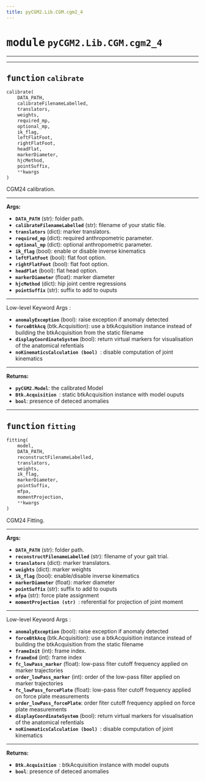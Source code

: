 ```yaml
---
title: pyCGM2.Lib.CGM.cgm2_4
---
```


# <kbd>module</kbd> `pyCGM2.Lib.CGM.cgm2_4`


****





---

## <kbd>function</kbd> `calibrate`

```python
calibrate(
    DATA_PATH,
    calibrateFilenameLabelled,
    translators,
    weights,
    required_mp,
    optional_mp,
    ik_flag,
    leftFlatFoot,
    rightFlatFoot,
    headFlat,
    markerDiameter,
    hjcMethod,
    pointSuffix,
    **kwargs
)
```

CGM24 calibration. 

****




**Args:**
 
 - <b>`DATA_PATH`</b> (str):  folder path. 
 - <b>`calibrateFilenameLabelled`</b> (str):  filename of your static file. 
 - <b>`translators`</b> (dict):  marker translators. 
 - <b>`required_mp`</b> (dict):   required anthropometric parameter. 
 - <b>`optional_mp`</b> (dict):  optional anthropometric parameter. 
 - <b>`ik_flag`</b> (bool):  enable or disable inverse kinematics 
 - <b>`leftFlatFoot`</b> (bool):  flat foot option. 
 - <b>`rightFlatFoot`</b> (bool):  flat foot option. 
 - <b>`headFlat`</b> (bool):  flat head option. 
 - <b>`markerDiameter`</b> (float):  marker diameter 
 - <b>`hjcMethod`</b> (dict):  hip joint centre regressions 
 - <b>`pointSuffix`</b> (str):  suffix to add to ouputs 

****


Low-level Keyword Args : 
 - <b>`anomalyException`</b> (bool):  raise exception if anomaly detected 
 - <b>`forceBtkAcq`</b> (btk.Acquisition):  use a btkAcquisition instance instead of building the btkAcquisition from the static filename 
 - <b>`displayCoordinateSystem`</b> (bool):  return virtual markers for visualisation of the anatomical refentials 
 - <b>`noKinematicsCalculation (bool) `</b>:  disable computation of joint kinematics 

****




**Returns:**
 
 - <b>`pyCGM2.Model`</b>:  the calibrated Model 
 - <b>`Btk.Acquisition `</b>:  static btkAcquisition instance with model ouputs 
 - <b>`bool`</b>:  presence of deteced anomalies 


---

## <kbd>function</kbd> `fitting`

```python
fitting(
    model,
    DATA_PATH,
    reconstructFilenameLabelled,
    translators,
    weights,
    ik_flag,
    markerDiameter,
    pointSuffix,
    mfpa,
    momentProjection,
    **kwargs
)
```

CGM24 Fitting. 

****




**Args:**
 
 - <b>`DATA_PATH`</b> (str):  folder path. 
 - <b>`reconstructFilenameLabelled`</b> (str):  filename of your gait trial. 
 - <b>`translators`</b> (dict):  marker translators. 
 - <b>`weights`</b> (dict):  marker weights 
 - <b>`ik_flag`</b> (bool):  enable/disable inverse kinematics 
 - <b>`markerDiameter`</b> (float):  marker diameter 
 - <b>`pointSuffix`</b> (str):  suffix to add to ouputs 
 - <b>`mfpa`</b> (str):  force plate assignment 
 - <b>`momentProjection (str) `</b>:  referential for projection of joint moment 

****


Low-level Keyword Args : 
 - <b>`anomalyException`</b> (bool):  raise exception if anomaly detected 
 - <b>`forceBtkAcq`</b> (btk.Acquisition):  use a btkAcquisition instance instead of building the btkAcquisition from the static filename 
 - <b>`frameInit`</b> (int):   frame index. 
 - <b>`frameEnd`</b> (int):   frame index 
 - <b>`fc_lowPass_marker`</b> (float):  low-pass fiter cutoff frequency applied on marker trajectories 
 - <b>`order_lowPass_marker`</b> (int):  order of the low-pass filter applied on marker trajectories 
 - <b>`fc_lowPass_forcePlate`</b> (float):  low-pass fiter cutoff frequency applied on force plate measurements 
 - <b>`order_lowPass_forcePlate`</b>:  order fiter cutoff frequency applied on force plate measurements 
 - <b>`displayCoordinateSystem`</b> (bool):  return virtual markers for visualisation of the anatomical refentials 
 - <b>`noKinematicsCalculation (bool) `</b>:  disable computation of joint kinematics 

****




**Returns:**
 
 - <b>`Btk.Acquisition `</b>:   btkAcquisition instance with model ouputs 
 - <b>`bool`</b>:  presence of deteced anomalies 



